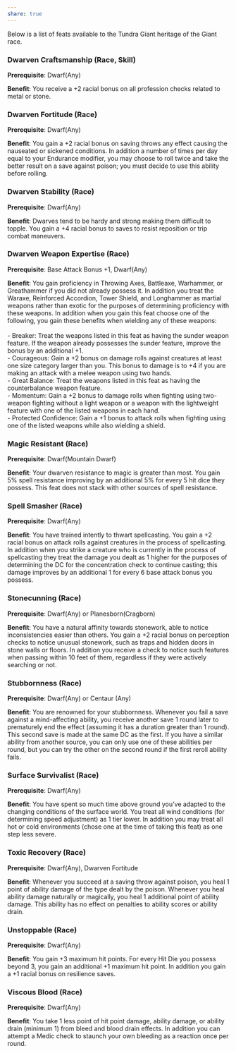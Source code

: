 ```yaml
---
share: true
---
```

Below is a list of feats available to the Tundra Giant heritage of the Giant race.

<h3><span><p>Dwarven Craftsmanship (Race, Skill)</p></span></h3><p><span><p><b>Prerequisite</b>:    Dwarf(Any)<br></p></span></p><p><span><p><b>Benefit</b>:    You receive a +2 racial bonus on all profession checks related to metal or stone.<br></p></span></p><h3><span><p>Dwarven Fortitude (Race)</p></span></h3><p><span><p><b>Prerequisite</b>:    Dwarf(Any)<br></p></span></p><p><span><p><b>Benefit</b>:    You gain a +2 racial bonus on saving throws any effect causing the nauseated or sickened conditions. In addition a number of times per day equal to your Endurance modifier, you may choose to roll twice and take the better result on a save against poison; you must decide to use this ability before rolling.<br></p></span></p><h3><span><p>Dwarven Stability (Race)</p></span></h3><p><span><p><b>Prerequisite</b>:    Dwarf(Any)<br></p></span></p><p><span><p><b>Benefit</b>:    Dwarves tend to be hardy and strong making them difficult to topple. You gain a +4 racial bonus to saves to resist reposition or trip combat maneuvers.<br></p></span></p><h3><span><p>Dwarven Weapon Expertise (Race)</p></span></h3><p><span><p><b>Prerequisite</b>:    Base Attack Bonus +1, Dwarf(Any)<br></p></span></p><p><span><p><b>Benefit</b>:    You gain proficiency in Throwing Axes, Battleaxe, Warhammer, or Greathammer if you did not already possess it. In addition you treat the Waraxe, Reinforced Accordion, Tower Shield, and Longhammer as martial weapons rather than exotic for the purposes of determining proficiency with these weapons. In addition when you gain this feat choose one of the following, you gain these benefits when wielding any of these weapons:<br><br>- Breaker: Treat the weapons listed in this feat as having the sunder weapon feature. If the weapon already possesses the sunder feature, improve the bonus by an additional +1.<br>- Courageous: Gain a +2 bonus on damage rolls against creatures at least one size category larger than you. This bonus to damage is to +4 if you are making an attack with a melee weapon using two hands.<br>- Great Balance: Treat the weapons listed in this feat as having the counterbalance weapon feature.<br>- Momentum: Gain a +2 bonus to damage rolls when fighting using two-weapon fighting without a light weapon or a weapon with the lightweight feature with one of the listed weapons in each hand.<br>- Protected Confidence: Gain a +1 bonus to attack rolls when fighting using one of the listed weapons while also wielding a shield.<br></p></span></p><h3><span><p>Magic Resistant (Race)</p></span></h3><p><span><p><b>Prerequisite</b>:    Dwarf(Mountain Dwarf)<br></p></span></p><p><span><p><b>Benefit</b>:    Your dwarven resistance to magic is greater than most. You gain 5% spell resistance improving by an additional 5% for every 5 hit dice they possess. This feat does not stack with other sources of spell resistance.<br></p></span></p><h3><span><p>Spell Smasher (Race)</p></span></h3><p><span><p><b>Prerequisite</b>:    Dwarf(Any)<br></p></span></p><p><span><p><b>Benefit</b>:    You have trained intently to thwart spellcasting. You gain a +2 racial bonus on attack rolls against creatures in the process of spellcasting. In addition when you strike a creature who is currently in the process of spellcasting they treat the damage you dealt as 1 higher for the purposes of determining the DC for the concentration check to continue casting; this damage improves by an additional 1 for every 6 base attack bonus you possess.<br></p></span></p><h3><span><p>Stonecunning (Race)</p></span></h3><p><span><p><b>Prerequisite</b>:    Dwarf(Any) or Planesborn(Cragborn)<br></p></span></p><p><span><p><b>Benefit</b>:    You have a natural affinity towards stonework, able to notice inconsistencies easier than others. You gain a +2 racial bonus on perception checks to notice unusual stonework, such as traps and hidden doors in stone walls or floors. In addition you receive a check to notice such features when passing within 10 feet of them, regardless if they were actively searching or not.<br></p></span></p><h3><span><p>Stubbornness (Race)</p></span></h3><p><span><p><b>Prerequisite</b>:    Dwarf(Any) or Centaur (Any)<br></p></span></p><p><span><p><b>Benefit</b>:    You are renowned for your stubbornness. Whenever you fail a save against a mind-affecting ability, you receive another save 1 round later to prematurely end the effect (assuming it has a duration greater than 1 round). This second save is made at the same DC as the first. If you have a similar ability from another source, you can only use one of these abilities per round, but you can try the other on the second round if the first reroll ability fails.<br></p></span></p><h3><span><p>Surface Survivalist (Race)</p></span></h3><p><span><p><b>Prerequisite</b>:    Dwarf(Any)<br></p></span></p><p><span><p><b>Benefit</b>:    You have spent so much time above ground you’ve adapted to the changing conditions of the surface world. You treat all wind conditions (for determining speed adjustment) as 1 tier lower. In addition you may treat all hot or cold environments (chose one at the time of taking this feat) as one step less severe.<br></p></span></p><h3><span><p>Toxic Recovery (Race)</p></span></h3><p><span><p><b>Prerequisite</b>:    Dwarf(Any), Dwarven Fortitude<br></p></span></p><p><span><p><b>Benefit</b>:    Whenever you succeed at a saving throw against poison, you heal 1 point of ability damage of the type dealt by the poison. Whenever you heal ability damage naturally or magically, you heal 1 additional point of ability damage. This ability has no effect on penalties to ability scores or ability drain.<br></p></span></p><h3><span><p>Unstoppable (Race)</p></span></h3><p><span><p><b>Prerequisite</b>:    Dwarf(Any)<br></p></span></p><p><span><p><b>Benefit</b>:    You gain +3 maximum hit points. For every Hit Die you possess beyond 3, you gain an additional +1 maximum hit point. In addition you gain a +1 racial bonus on resilience saves.<br></p></span></p><h3><span><p>Viscous Blood (Race)</p></span></h3><p><span><p><b>Prerequisite</b>:    Dwarf(Any)<br></p></span></p><p><span><p><b>Benefit</b>:    You take 1 less point of hit point damage, ability damage, or ability drain (minimum 1) from bleed and blood drain effects. In addition you can attempt a Medic check to staunch your own bleeding as a reaction once per round.<br></p></span></p>